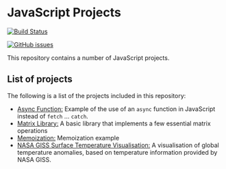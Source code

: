 # JavaScript Projects
[![Build Status](https://circleci.com/gh/Carla-de-Beer/javaScript-projects.png?&style=shield&circle-token=:circle-token)](https://circleci.com/gh/Carla-de-Beer/javaScript-projects)

[![GitHub issues](https://img.shields.io/github/issues/Carla-de-Beer/JavaScript-Projects.svg?style=flat-square)](https://github.com/Carla-de-Beer/JavaScript-Projects/issues)

This repository contains a number of JavaScript projects.

## List of projects

The following is a list of the projects included in this repository:

* [Async Function:](https://github.com/Carla-de-Beer/JavaScript-Projects/tree/master/async-function) Example of the use of an `async` function in JavaScript instead of `fetch` ... `catch`.
* [Matrix Library:](https://github.com/Carla-de-Beer/JavaScript-Projects/tree/master/matrix-library) A basic library that implements a few essential matrix operations
* [Memoization:](https://github.com/Carla-de-Beer/JavaScript-Projects/tree/master/memoization) Memoization example
* [NASA GISS Surface Temperature Visualisation:](https://github.com/Carla-de-Beer/JavaScript-Projects/tree/master/NASA-GISS-surface-temperature-visualisation) A visualisation of global temperature anomalies, based on temperature information provided by NASA GISS.
